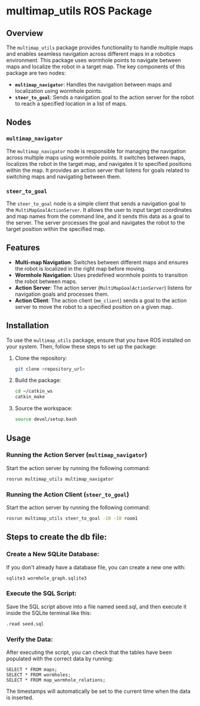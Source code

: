 # multimap_utils ROS Package

## Overview
The `multimap_utils` package provides functionality to handle multiple maps and enables seamless navigation across different maps in a robotics environment. This package uses wormhole points to navigate between maps and localize the robot in a target map. The key components of this package are two nodes:
- **`multimap_navigator`**: Handles the navigation between maps and localization using wormhole points.
- **`steer_to_goal`**: Sends a navigation goal to the action server for the robot to reach a specified location in a list of maps.

## Nodes

### `multimap_navigator`
The `multimap_navigator` node is responsible for managing the navigation across multiple maps using wormhole points. It switches between maps, localizes the robot in the target map, and navigates it to specified positions within the map. It provides an action server that listens for goals related to switching maps and navigating between them.

### `steer_to_goal`
The `steer_to_goal` node is a simple client that sends a navigation goal to the `MultiMapGoalActionServer`. It allows the user to input target coordinates and map names from the command line, and it sends this data as a goal to the server. The server processes the goal and navigates the robot to the target position within the specified map.

## Features
- **Multi-map Navigation**: Switches between different maps and ensures the robot is localized in the right map before moving.
- **Wormhole Navigation**: Uses predefined wormhole points to transition the robot between maps.
- **Action Server**: The action server (`MultiMapGoalActionServer`) listens for navigation goals and processes them.
- **Action Client**: The action client (`mm_client`) sends a goal to the action server to move the robot to a specified position on a given map.

## Installation
To use the `multimap_utils` package, ensure that you have ROS installed on your system. Then, follow these steps to set up the package:

1. Clone the repository:
    ```bash
    git clone <repository_url>
    ```
2. Build the package:
    ```bash
    cd ~/catkin_ws
    catkin_make
    ```
3. Source the workspace:
    ```bash
    source devel/setup.bash
    ```

## Usage

### Running the Action Server (`multimap_navigator`)
Start the action server by running the following command:
```bash
rosrun multimap_utils multimap_navigator
```

### Running the Action Client (`steer_to_goal`)
Start the action server by running the following command:
```bash
rosrun multimap_utils steer_to_goal -10 -10 room1
```


## Steps to create the db file:

### Create a New SQLite Database:

If you don't already have a database file, you can create a new one with:
```bash
sqlite3 wormhole_graph.sqlite3
```
### Execute the SQL Script:

Save the SQL script above into a file named seed.sql, and then execute it inside the SQLite terminal like this:
```bash
.read seed.sql
```

### Verify the Data:

After executing the script, you can check that the tables have been populated with the correct data by running:

    SELECT * FROM maps;
    SELECT * FROM wormholes;
    SELECT * FROM map_wormhole_relations;

The timestamps will automatically be set to the current time when the data is inserted.
